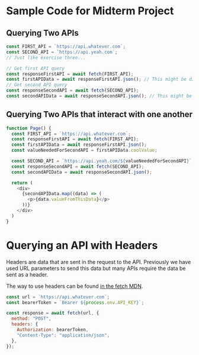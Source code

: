 # Sample Code for Midterm Project

## Querying Two APIs

```js
const FIRST_API = `https://api.whatever.com`;
const SECOND_API = `https://api.yeah.com`;
// Just like exercise three...

// Get first API query
const responseFirstAPI = await fetch(FIRST_API);
const firstAPIData = await responseFirstAPI.json(); // This might be different for each API
// Get second API query
const responseSecondAPI = await fetch(SECOND_API);
const secondAPIData = await responseSecondAPI.json(); // This might be different for each API
```

## Querying Two APIs that interact with one another

```js
function Page() {
  const FIRST_API = `https://api.whatever.com`;
  const responseFirstAPI = await fetch(FIRST_API);
  const firstAPIData = await responseFirstAPI.json();
  const valueNeededForSecondAPI = firstAPIData.coolValue;

  const SECOND_API = `https://api.yeah.com/${valueNeededForSecondAPI}`;
  const responseSecondAPI = await fetch(SECOND_API);
  const secondAPIData = await responseSecondAPI.json();

  return (
    <div>
      {secondAPIData.map((data) => (
        <p>{data.valueFromThisData}</p>
      ))}
    </div>
  )
}
```

# Querying an API with Headers

Headers are data that are sent in the request to the API.
Previously we have used URL parameters to send this data but many APIs require the data be sent as a header.

The way to use headers can be found [in the fetch MDN](https://developer.mozilla.org/en-US/docs/Web/API/Fetch_API).

```js
const url = `https://api.whatever.com`;
const bearerToken = `Bearer ${process.env.API_KEY}`;

const response = await fetch(url, {
  method: "POST",
  headers: {
    Authorization: bearerToken,
    "Content-Type": "application/json",
  },
});
```
